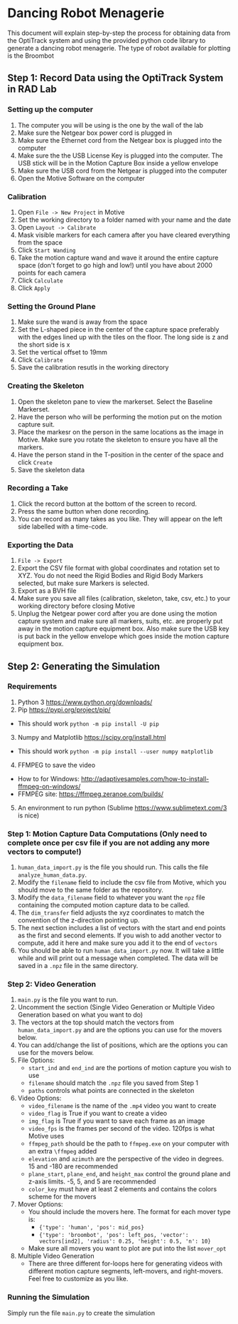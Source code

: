 # Dancing Robot Menagerie

This document will explain step-by-step the process for obtaining data from the OptiTrack system and using the provided python code library to generate a dancing robot menagerie. The type of robot available for plotting is the Broombot

## Step 1: Record Data using the OptiTrack System in RAD Lab

### Setting up the computer
1. The computer you will be using is the one by the wall of the lab
2. Make sure the Netgear box power cord is plugged in
3. Make sure the Ethernet cord from the Netgear box is plugged into the computer
4. Make sure the the USB License Key is plugged into the computer. The USB stick will be in the Motion Capture Box inside a yellow envelope
5. Make sure the USB cord from the Netgear is plugged into the computer
6. Open the Motive Software on the computer

### Calibration
1. Open `File -> New Project` in Motive
2. Set the working directory to a folder named with your name and the date
3. Open `Layout -> Calibrate`
4. Mask visible markers for each camera after you have cleared everything from the space
5. Click `Start Wanding`
6. Take the motion capture wand and wave it around the entire capture space (don't forget to go high and low!) until you have about 2000 points for each camera
7. Click `Calculate`
8. Click `Apply`

### Setting the Ground Plane
1. Make sure the wand is away from the space
2. Set the L-shaped piece in the center of the capture space preferably with the edges lined up with the tiles on the floor. The long side is z and the short side is x
3. Set the vertical offset to 19mm
4. Click `Calibrate`
5. Save the calibration resutls in the working directory

### Creating the Skeleton
1. Open the skeleton pane to view the markerset. Select the Baseline Markerset.
2. Have the person who will be performing the motion put on the motion capture suit.
3. Place the markesr on the person in the same locations as the image in Motive. Make sure you rotate the skeleton to ensure you have all the markers.
4. Have the person stand in the T-position in the center of the space and click `Create`
5. Save the skeleton data

### Recording a Take
1. Click the record button at the bottom of the screen to record.
2. Press the same button when done recording.
3. You can record as many takes as you like. They will appear on the left side labelled with a time-code.

### Exporting the Data
1. `File -> Export`
2. Export the CSV file format with global coordinates and rotation set to XYZ. You do not need the Rigid Bodies and Rigid Body Markers selected, but make sure Markers is selected.
3. Export as a BVH file
4. Make sure you save all files (calibration, skeleton, take, csv, etc.) to your working directory before closing Motive
5. Unplug the Netgear power cord after you are done using the motion capture system and make sure all markers, suits, etc. are properly put away in the motion capture equipment box. Also make sure the USB key is put back in the yellow envelope which goes inside the motion capture equipment box.

## Step 2: Generating the Simulation 

### Requirements
1. Python 3 <https://www.python.org/downloads/>
2. Pip <https://pypi.org/project/pip/>
 - This should work `python -m pip install -U pip`
3. Numpy and Matplotlib <https://scipy.org/install.html>
 - This should work `python -m pip install --user numpy matplotlib`
4. FFMPEG to save the video
 - How to for Windows: <http://adaptivesamples.com/how-to-install-ffmpeg-on-windows/>
 - FFMPEG site: <https://ffmpeg.zeranoe.com/builds/>
5. An environment to run python (Sublime <https://www.sublimetext.com/3> is nice)

### Step 1: Motion Capture Data Computations (Only need to complete once per csv file if you are not adding any more vectors to compute!)
1. `human_data_import.py` is the file you should run. This calls the file `analyze_human_data.py`.
2. Modify the `filename` field to include the csv file from Motive, which you should move to the same folder as the repository.
3. Modify the `data_filename` field to whatever you want the `npz` file containing the computed motion capture data to be called.
4. The `dim_transfer` field adjusts the xyz coordinates to match the convention of the z-direction pointing up.
5. The next section includes a list of vectors with the start and end points as the first and second elements. If you wish to add another vector to compute, add it here and make sure you add it to the end of `vectors`
6. You should be able to run `human_data_import.py` now. It will take a little while and will print out a message when completed. The data will be saved in a `.npz` file in the same directory.

### Step 2: Video Generation
1. `main.py` is the file you want to run.
2. Uncomment the section (Single Video Generation or Multiple Video Generation based on what you want to do)
3. The vectors at the top should match the vectors from `human_data_import.py` and are the options you can use for the movers below.
4. You can add/change the list of positions, which are the options you can use for the movers below.
5. File Options:
	* `start_ind` and `end_ind` are the portions of motion capture you wish to use
	* `filename` should match the `.npz` file you saved from Step 1
	* `paths` controls what points are connected in the skeleton
6. Video Options:
	* `video_filename` is the name of the `.mp4` video you want to create
	* `video_flag` is True if you want to create a video
	* `img_flag` is True if you want to save each frame as an image
	* `video_fps` is the frames per second of the video. 120fps is what Motive uses
	* `ffmpeg_path` should be the path to `ffmpeg.exe` on your computer with an extra `\ffmpeg` added
	* `elevation` and `azimuth` are the perspective of the video in degrees. 15 and -180 are recommended
	* `plane_start`, `plane_end`, and `height_max` control the ground plane and z-axis limits. -5, 5, and 5 are recommended
	* `color_key` must have at least 2 elements and contains the colors scheme for the movers
7. Mover Options:
	* You should include the movers here. The format for each mover type is:
		* `{'type': 'human', 'pos': mid_pos}`
		* `{'type': 'broombot', 'pos': left_pos, 'vector': vectors[ind2], 'radius': 0.25, 'height': 0.5, 'n': 10}`
	* Make sure all movers you want to plot are put into the list `mover_opt`
8. Multiple Video Generation
	* There are three different for-loops here for generating videos with different motion capture segments, left-movers, and right-movers. Feel free to customize as you like.

### Running the Simulation
Simply run the file `main.py` to create the simulation